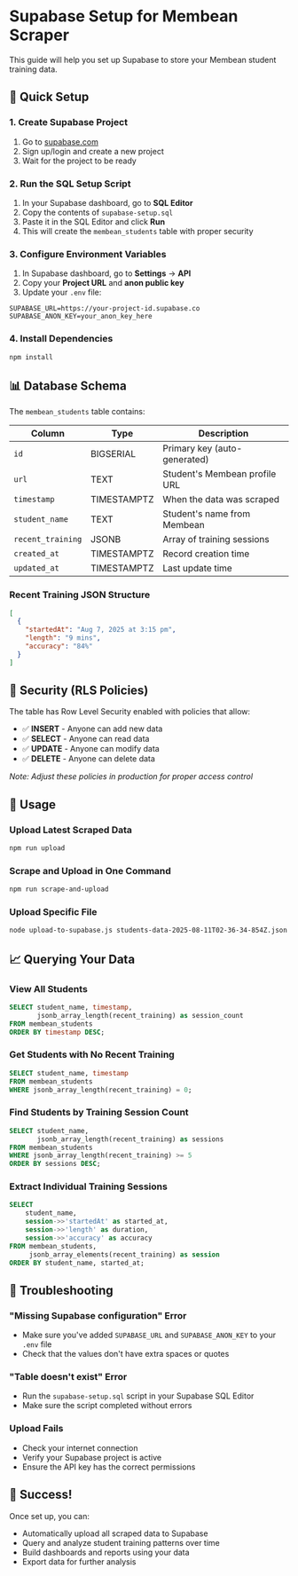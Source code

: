# Supabase Setup for Membean Scraper

This guide will help you set up Supabase to store your Membean student training data.

## 🚀 Quick Setup

### 1. Create Supabase Project
1. Go to [supabase.com](https://supabase.com)
2. Sign up/login and create a new project
3. Wait for the project to be ready

### 2. Run the SQL Setup Script
1. In your Supabase dashboard, go to **SQL Editor**
2. Copy the contents of `supabase-setup.sql` 
3. Paste it in the SQL Editor and click **Run**
4. This will create the `membean_students` table with proper security

### 3. Configure Environment Variables
1. In Supabase dashboard, go to **Settings** → **API**
2. Copy your **Project URL** and **anon public key**
3. Update your `.env` file:
```env
SUPABASE_URL=https://your-project-id.supabase.co
SUPABASE_ANON_KEY=your_anon_key_here
```

### 4. Install Dependencies
```bash
npm install
```

## 📊 Database Schema

The `membean_students` table contains:

| Column | Type | Description |
|--------|------|-------------|
| `id` | BIGSERIAL | Primary key (auto-generated) |
| `url` | TEXT | Student's Membean profile URL |
| `timestamp` | TIMESTAMPTZ | When the data was scraped |
| `student_name` | TEXT | Student's name from Membean |
| `recent_training` | JSONB | Array of training sessions |
| `created_at` | TIMESTAMPTZ | Record creation time |
| `updated_at` | TIMESTAMPTZ | Last update time |

### Recent Training JSON Structure
```json
[
  {
    "startedAt": "Aug 7, 2025 at 3:15 pm",
    "length": "9 mins",
    "accuracy": "84%"
  }
]
```

## 🔐 Security (RLS Policies)

The table has Row Level Security enabled with policies that allow:
- ✅ **INSERT** - Anyone can add new data
- ✅ **SELECT** - Anyone can read data  
- ✅ **UPDATE** - Anyone can modify data
- ✅ **DELETE** - Anyone can delete data

*Note: Adjust these policies in production for proper access control*

## 🎯 Usage

### Upload Latest Scraped Data
```bash
npm run upload
```

### Scrape and Upload in One Command
```bash
npm run scrape-and-upload
```

### Upload Specific File
```bash
node upload-to-supabase.js students-data-2025-08-11T02-36-34-854Z.json
```

## 📈 Querying Your Data

### View All Students
```sql
SELECT student_name, timestamp, 
       jsonb_array_length(recent_training) as session_count
FROM membean_students 
ORDER BY timestamp DESC;
```

### Get Students with No Recent Training
```sql
SELECT student_name, timestamp
FROM membean_students 
WHERE jsonb_array_length(recent_training) = 0;
```

### Find Students by Training Session Count
```sql
SELECT student_name, 
       jsonb_array_length(recent_training) as sessions
FROM membean_students 
WHERE jsonb_array_length(recent_training) >= 5
ORDER BY sessions DESC;
```

### Extract Individual Training Sessions
```sql
SELECT 
    student_name,
    session->>'startedAt' as started_at,
    session->>'length' as duration,
    session->>'accuracy' as accuracy
FROM membean_students,
     jsonb_array_elements(recent_training) as session
ORDER BY student_name, started_at;
```

## 🔧 Troubleshooting

### "Missing Supabase configuration" Error
- Make sure you've added `SUPABASE_URL` and `SUPABASE_ANON_KEY` to your `.env` file
- Check that the values don't have extra spaces or quotes

### "Table doesn't exist" Error  
- Run the `supabase-setup.sql` script in your Supabase SQL Editor
- Make sure the script completed without errors

### Upload Fails
- Check your internet connection
- Verify your Supabase project is active
- Ensure the API key has the correct permissions

## 🎉 Success!

Once set up, you can:
- Automatically upload all scraped data to Supabase
- Query and analyze student training patterns over time
- Build dashboards and reports using your data
- Export data for further analysis